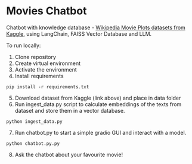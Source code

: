 # Movies Chatbot
Chatbot with knowledge database - [Wikipedia Movie Plots datasets from Kaggle](https://www.kaggle.com/datasets/jrobischon/wikipedia-movie-plots), using LangChain, FAISS Vector Database and LLM.

To run locally:
1. Clone repository
2. Create virtual environment
3. Activate the environment
4. Install requirements
```
pip install -r requirements.txt
```
5. Download dataset from Kaggle (link above) and place in data folder
6. Run ingest_data.py script to calculate embeddings of the texts from dataset and store them in a vector database.
```
python ingest_data.py
```
7. Run chatbot.py to start a simple gradio GUI and interact with a model.
```
python chatbot.py.py
```
8. Ask the chatbot about your favourite movie!
